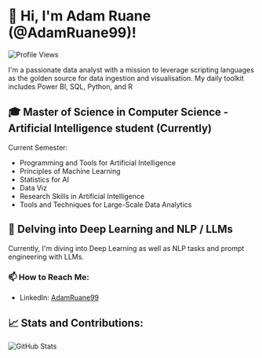 # 👋 Hi, I'm Adam Ruane (@AdamRuane99)!

![Profile Views](https://komarev.com/ghpvc/?username=AdamRuane99)

I'm a passionate data analyst with a mission to leverage scripting languages as the golden source for data ingestion and visualisation. My daily toolkit includes Power BI, SQL, Python, and R

## 🎓 Master of Science in Computer Science - Artificial Intelligence student  (Currently)
Current Semester:

- Programming and Tools for Artificial Intelligence 
- Principles of Machine Learning 
- Statistics for AI 
- Data Viz 
- Research Skills in Artificial Intelligence 
- Tools and Techniques for Large-Scale Data Analytics 

## 🚀 Delving into Deep Learning and NLP / LLMs

Currently, I'm diving into Deep Learning as well as NLP tasks and prompt engineering with LLMs.

### 📫 How to Reach Me:

- LinkedIn: [AdamRuane99](www.linkedin.com/in/adam-ruane)

## 📈 Stats and Contributions:

![GitHub Stats](https://github-readme-stats.vercel.app/api?username=AdamRuane99&show_icons=true&count_private=true&hide=prs&theme=radical)


